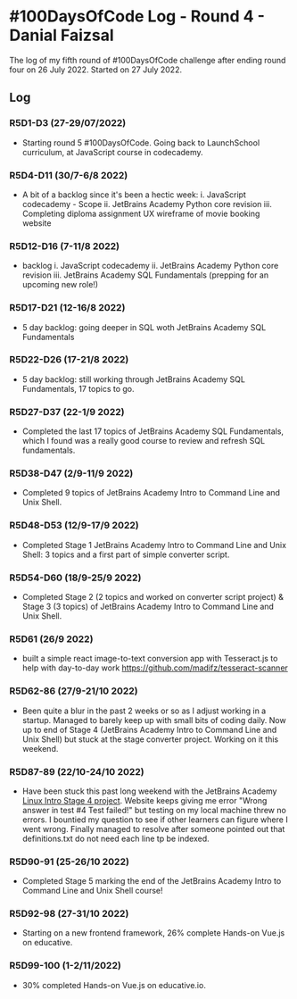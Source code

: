 # #100DaysOfCode Log - Round 4 - Danial Faizsal

The log of my fifth round of #100DaysOfCode challenge after ending round four on 26 July 2022. Started on 27 July 2022.

## Log

### R5D1-D3 (27-29/07/2022)

- Starting round 5 #100DaysOfCode. Going back to LaunchSchool curriculum, at JavaScript course in codecademy.

### R5D4-D11 (30/7-6/8 2022)

- A bit of a backlog since it's been a hectic week:
  i. JavaScript codecademy - Scope
  ii. JetBrains Academy Python core revision
  iii. Completing diploma assignment UX wireframe of movie booking website

### R5D12-D16 (7-11/8 2022)

- backlog
  i. JavaScript codecademy
  ii. JetBrains Academy Python core revision
  iii. JetBrains Academy SQL Fundamentals (prepping for an upcoming new role!)

### R5D17-D21 (12-16/8 2022)

- 5 day backlog: going deeper in SQL woth JetBrains Academy SQL Fundamentals

### R5D22-D26 (17-21/8 2022)

- 5 day backlog: still working through JetBrains Academy SQL Fundamentals, 17 topics to go.

### R5D27-D37 (22-1/9 2022)

- Completed the last 17 topics of JetBrains Academy SQL Fundamentals, which I found was a really good course to review and refresh SQL fundamentals.

### R5D38-D47 (2/9-11/9 2022)

- Completed 9 topics of JetBrains Academy Intro to Command Line and Unix Shell.

### R5D48-D53 (12/9-17/9 2022)

- Completed Stage 1 JetBrains Academy Intro to Command Line and Unix Shell: 3 topics and a first part of simple converter script.

### R5D54-D60 (18/9-25/9 2022)

- Completed Stage 2 (2 topics and worked on converter script project) & Stage 3 (3 topics) of JetBrains Academy Intro to Command Line and Unix Shell.

### R5D61 (26/9 2022)

- built a simple react image-to-text conversion app with Tesseract.js to help with day-to-day work
https://github.com/madifz/tesseract-scanner

### R5D62-86 (27/9-21/10 2022)

- Been quite a blur in the past 2 weeks or so as I adjust working in a startup. Managed to barely keep up with small bits of coding daily. Now up to end of Stage 4 (JetBrains Academy Intro to Command Line and Unix Shell) but stuck at the stage converter project. Working on it this weekend.

### R5D87-89 (22/10-24/10 2022)

- Have been stuck this past long weekend with the JetBrains Academy [Linux Intro Stage 4 project](https://github.com/madifz/linux_intro/blob/main/hyperskill_linux_stage4). Website keeps giving me error "Wrong answer in test #4 Test failed!" but testing on my local machine threw no errors. I bountied my question to see if other learners can figure where I went wrong. Finally managed to resolve after someone pointed out that definitions.txt do not need each line tp be indexed.


### R5D90-91 (25-26/10 2022)

- Completed Stage 5 marking the end of the JetBrains Academy Intro to Command Line and Unix Shell course!


### R5D92-98 (27-31/10 2022)
- Starting on a new frontend framework, 26% complete Hands-on Vue.js on educative.

### R5D99-100 (1-2/11/2022)
- 30% completed Hands-on Vue.js on educative.io.
